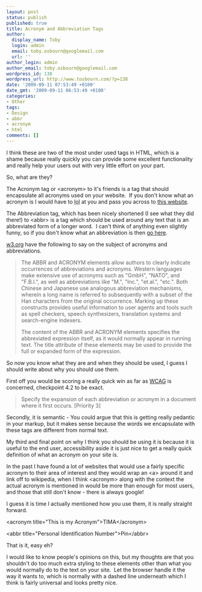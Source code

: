 ```yaml
---
layout: post
status: publish
published: true
title: Acronym and Abbreviation Tags
author:
  display_name: Toby
  login: admin
  email: toby.osbourn@googlemail.com
  url: ''
author_login: admin
author_email: toby.osbourn@googlemail.com
wordpress_id: 138
wordpress_url: http://www.tosbourn.com/?p=138
date: '2009-09-11 07:53:49 +0100'
date_gmt: '2009-09-11 06:53:49 +0100'
categories:
- Other
tags:
- Design
- abbr
- acronym
- html
comments: []
---
```

<p>I think these are two of the most under used tags in HTML, which is a shame because really quickly you can provide some excellent functionality and really help your users out with very little effort on your part.</p>
<p>So, what are they?</p>
<p>The Acronym tag or &lt;acronym&gt; to it's friends is a tag that should encapsulate all acronyms used on your website.  If you don't know what an acronym is I would have to <acronym title="Laugh out Loud">lol</acronym> at you and pass you across to <a href="http://www.google.co.uk/search?hl=en&amp;q=define%3Aacronym&amp;btnG=Search">this website</a>.</p>
<p>The Abbreviation tag, which has been nicely shortened (I see what they did there!) to &lt;abbr&gt; is a tag which should be used around any text that is an abbreviated form of a longer word.  I can't think of anything even slightly funny, so if you don't know what an abbreviation is then <a href="http://www.google.co.uk/search?hl=en&amp;q=define%3Aabbreviation&amp;btnG=Search">go here</a>.</p>
<p><a href="http://www.w3.org/TR/html401/struct/text.html">w3.org</a> have the following to say on the subject of acronyms and abbreviations.</p>
<blockquote><p>The ABBR and ACRONYM elements allow authors to clearly indicate occurrences of abbreviations and acronyms. Western languages make extensive use of acronyms such as "GmbH", "NATO", and "F.B.I.", as well as abbreviations like "M.", "Inc.", "et al.", "etc.". Both Chinese and Japanese use analogous abbreviation mechanisms, wherein a long name is referred to subsequently with a subset of the Han characters from the original occurrence. Marking up these constructs provides useful information to user agents and tools such as spell checkers, speech synthesizers, translation systems and search-engine indexers.</p>
<p>The content of the ABBR and ACRONYM elements specifies the abbreviated expression itself, as it would normally appear in running text. The title attribute of these elements may be used to provide the full or expanded form of the expression.</p></blockquote>
<p>So now you know what they are and when they should be used, I guess I should write about why you should use them.</p>
<p>First off you would be scoring a really quick win as far as <a href="http://www.w3.org/TR/WCAG10-HTML-TECHS/#text-abbr">WCAG</a> is concerned, checkpoint 4.2 to be exact.</p>
<blockquote><p>Specify the expansion of each abbreviation or acronym in a document where it first occurs. [Priority 3]</p></blockquote>
<p>Secondly, it is semantic - You could argue that this is getting really pedantic in your markup, but it makes sense because the words we encapsulate with these tags are different from normal text.</p>
<p>My third and final point on why I think you should be using it is because it is useful to the end user, accessibility aside it is just nice to get a really quick definition of what an acronym on your site is.</p>
<p>In the past I have found a lot of websites that would use a fairly specific acronym to their area of interest and they would wrap an &lt;a&gt; around it and link off to wikipedia, when I think &lt;acronym&gt; along with the context the actual acronym is mentioned in would be more than enough for most users, and those that still don't know - there is always google!</p>
<p>I guess it is time I actually mentioned how you use them, it is really straight forward.</p>
<p>&lt;acronym title="This is my Acronym"&gt;TIMA&lt;/acronym&gt;</p>
<p>&lt;abbr title="Personal Identification Number"&gt;Pin&lt;/abbr&gt;</p>
<p>That is it, easy eh?</p>
<p>I would like to know people's opinions on this, but my thoughts are that you shouldn't do too much extra styling to these elements other than what you would normally do to the text on your site.  Let the browser handle it the way it wants to, which is normally with a dashed line underneath which I think is fairly universal and looks pretty nice.</p>
